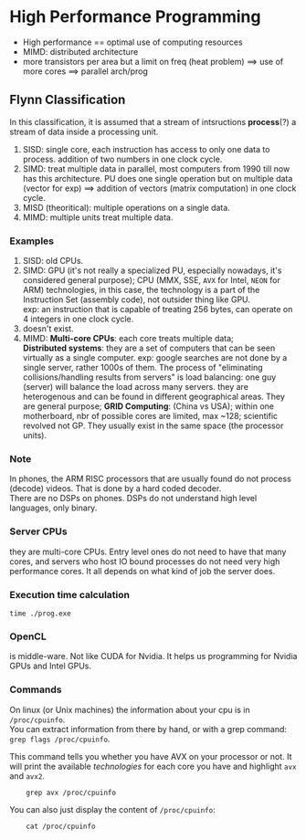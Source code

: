 # High Performance Programming
- High performance == optimal use of computing resources
- MIMD: distributed architecture
- more transistors per area but a limit on freq (heat problem) ==> use of more cores ==> parallel arch/prog

## Flynn Classification
In this classification, it is assumed that a stream of intsructions **process**(?) a stream of data inside a processing unit.   
1. SISD: single core, each instruction has access to only one data to process. addition of two numbers in one clock cycle.
2. SIMD: treat multiple data in parallel, most computers from 1990 till now has this architecture. PU does one single operation but on multiple data (vector for exp) ==> addition of vectors (matrix computation) in one clock cycle.
3. MISD (theoritical): multiple operations on a single data.
4. MIMD: multiple units treat multiple data.

### Examples
1. SISD: old CPUs.
2. SIMD: GPU (it's not really a specialized PU, especially nowadays, it's considered general purpose); CPU (MMX, SSE, ```AVX``` for Intel, ```NEON``` for ARM) technologies, in this case, the technology is a part of the Instruction Set (assembly code), not outsider thing like GPU.    
exp: an instruction that is capable of treating 256 bytes, can operate on 4 integers in one clock cycle.
3. doesn't exist.
4. MIMD: **Multi-core CPUs**: each core treats multiple data;   
**Distributed systems**: they are a set of computers that can be seen virtually as a single computer. 
exp: google searches are not done by a single server, rather 1000s of them. The process of "eliminating collisions/handling results from servers" is load balancing: one guy (server) will balance the load across many servers. they are heterogenous and can be found in different geographical areas. They are general purpose; **GRID Computing**: (China vs USA); within one motherboard, nbr of possible cores are limited, max ~128; scientific revolved not GP. They usually exist in the same space (the processor units).


### Note
In phones, the ARM RISC processors that are usually found do not process (decode) videos. That is done by a hard coded decoder.     
There are no DSPs on phones. DSPs do not understand high level languages, only binary.

### Server CPUs
they are multi-core CPUs. Entry level ones do not need to have that many cores, and servers who host IO bound processes do not need very high performance cores. It all depends on what kind of job the server does. 
### Execution time calculation
```
time ./prog.exe
```
### OpenCL
is middle-ware. Not like CUDA for Nvidia. It helps us programming for Nvidia GPUs and Intel GPUs. 

### Commands
On linux (or Unix machines) the information about your cpu is in ```/proc/cpuinfo```.  
You can extract information from there by hand, or with a grep command:  
```grep flags /proc/cpuinfo```. 

This command tells you whether you have AVX on your processor or not. It will print the available *technologies* for each core you have and highlight ```avx``` and ```avx2```.
```
    grep avx /proc/cpuinfo 
```
You can also just display the content of ```/proc/cpuinfo```:
```
    cat /proc/cpuinfo
```